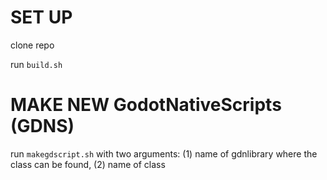 # SET UP

clone repo

run `build.sh`

# MAKE NEW GodotNativeScripts (GDNS)

run `makegdscript.sh` with two arguments: 
    (1) name of gdnlibrary where the class can be found, 
    (2) name of class